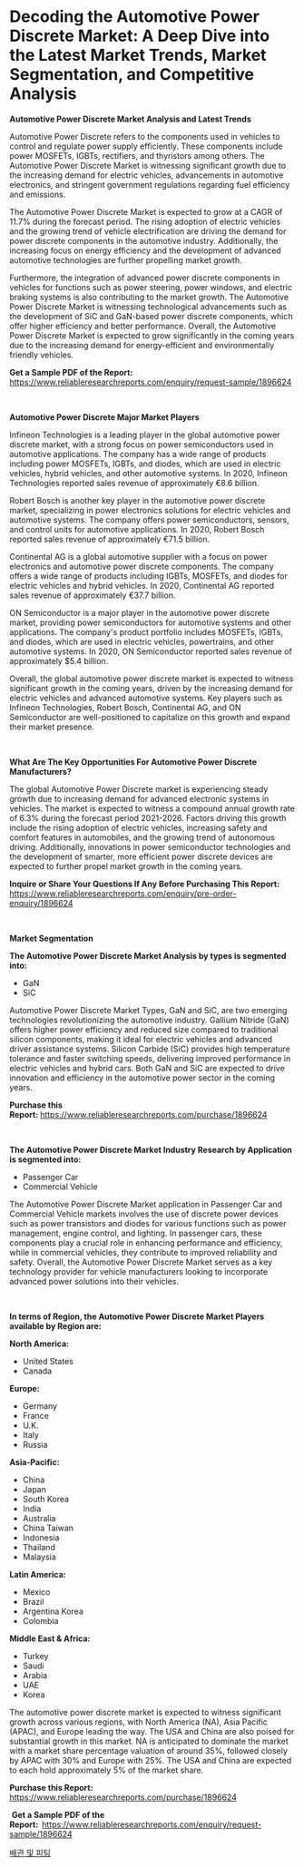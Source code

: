 <p><h1>Decoding the Automotive Power Discrete Market: A Deep Dive into the Latest Market Trends, Market Segmentation, and Competitive Analysis</h1></p><p><strong>Automotive Power Discrete Market Analysis and Latest Trends</strong></p>
<p><p>Automotive Power Discrete refers to the components used in vehicles to control and regulate power supply efficiently. These components include power MOSFETs, IGBTs, rectifiers, and thyristors among others. The Automotive Power Discrete Market is witnessing significant growth due to the increasing demand for electric vehicles, advancements in automotive electronics, and stringent government regulations regarding fuel efficiency and emissions.</p><p>The Automotive Power Discrete Market is expected to grow at a CAGR of 11.7% during the forecast period. The rising adoption of electric vehicles and the growing trend of vehicle electrification are driving the demand for power discrete components in the automotive industry. Additionally, the increasing focus on energy efficiency and the development of advanced automotive technologies are further propelling market growth.</p><p>Furthermore, the integration of advanced power discrete components in vehicles for functions such as power steering, power windows, and electric braking systems is also contributing to the market growth. The Automotive Power Discrete Market is witnessing technological advancements such as the development of SiC and GaN-based power discrete components, which offer higher efficiency and better performance. Overall, the Automotive Power Discrete Market is expected to grow significantly in the coming years due to the increasing demand for energy-efficient and environmentally friendly vehicles.</p></p>
<p><strong>Get a Sample PDF of the Report:&nbsp;</strong> <a href="https://www.reliableresearchreports.com/enquiry/request-sample/1896624">https://www.reliableresearchreports.com/enquiry/request-sample/1896624</a></p>
<p>&nbsp;</p>
<p><strong>Automotive Power Discrete Major Market Players</strong></p>
<p><p>Infineon Technologies is a leading player in the global automotive power discrete market, with a strong focus on power semiconductors used in automotive applications. The company has a wide range of products including power MOSFETs, IGBTs, and diodes, which are used in electric vehicles, hybrid vehicles, and other automotive systems. In 2020, Infineon Technologies reported sales revenue of approximately €8.6 billion.</p><p>Robert Bosch is another key player in the automotive power discrete market, specializing in power electronics solutions for electric vehicles and automotive systems. The company offers power semiconductors, sensors, and control units for automotive applications. In 2020, Robert Bosch reported sales revenue of approximately €71.5 billion.</p><p>Continental AG is a global automotive supplier with a focus on power electronics and automotive power discrete components. The company offers a wide range of products including IGBTs, MOSFETs, and diodes for electric vehicles and hybrid vehicles. In 2020, Continental AG reported sales revenue of approximately €37.7 billion.</p><p>ON Semiconductor is a major player in the automotive power discrete market, providing power semiconductors for automotive systems and other applications. The company's product portfolio includes MOSFETs, IGBTs, and diodes, which are used in electric vehicles, powertrains, and other automotive systems. In 2020, ON Semiconductor reported sales revenue of approximately $5.4 billion.</p><p>Overall, the global automotive power discrete market is expected to witness significant growth in the coming years, driven by the increasing demand for electric vehicles and advanced automotive systems. Key players such as Infineon Technologies, Robert Bosch, Continental AG, and ON Semiconductor are well-positioned to capitalize on this growth and expand their market presence.</p></p>
<p>&nbsp;</p>
<p><strong>What Are The Key Opportunities For Automotive Power Discrete Manufacturers?</strong></p>
<p><p>The global Automotive Power Discrete market is experiencing steady growth due to increasing demand for advanced electronic systems in vehicles. The market is expected to witness a compound annual growth rate of 6.3% during the forecast period 2021-2026. Factors driving this growth include the rising adoption of electric vehicles, increasing safety and comfort features in automobiles, and the growing trend of autonomous driving. Additionally, innovations in power semiconductor technologies and the development of smarter, more efficient power discrete devices are expected to further propel market growth in the coming years.</p></p>
<p><strong>Inquire or Share Your Questions If Any Before Purchasing This Report:</strong> <a href="https://www.reliableresearchreports.com/enquiry/pre-order-enquiry/1896624">https://www.reliableresearchreports.com/enquiry/pre-order-enquiry/1896624</a></p>
<p>&nbsp;</p>
<p><strong>Market Segmentation</strong></p>
<p><strong>The Automotive Power Discrete Market Analysis by types is segmented into:</strong></p>
<p><ul><li>GaN</li><li>SiC</li></ul></p>
<p><p>Automotive Power Discrete Market Types, GaN and SiC, are two emerging technologies revolutionizing the automotive industry. Gallium Nitride (GaN) offers higher power efficiency and reduced size compared to traditional silicon components, making it ideal for electric vehicles and advanced driver assistance systems. Silicon Carbide (SiC) provides high temperature tolerance and faster switching speeds, delivering improved performance in electric vehicles and hybrid cars. Both GaN and SiC are expected to drive innovation and efficiency in the automotive power sector in the coming years.</p></p>
<p><strong>Purchase this Report:&nbsp;</strong><a href="https://www.reliableresearchreports.com/purchase/1896624">https://www.reliableresearchreports.com/purchase/1896624</a></p>
<p>&nbsp;</p>
<p><strong>The Automotive Power Discrete Market Industry Research by Application is segmented into:</strong></p>
<p><ul><li>Passenger Car</li><li>Commercial Vehicle</li></ul></p>
<p><p>The Automotive Power Discrete Market application in Passenger Car and Commercial Vehicle markets involves the use of discrete power devices such as power transistors and diodes for various functions such as power management, engine control, and lighting. In passenger cars, these components play a crucial role in enhancing performance and efficiency, while in commercial vehicles, they contribute to improved reliability and safety. Overall, the Automotive Power Discrete Market serves as a key technology provider for vehicle manufacturers looking to incorporate advanced power solutions into their vehicles.</p></p>
<p>&nbsp;</p>
<p><strong>In terms of Region, the Automotive Power Discrete Market Players available by Region are:</strong></p>
<p>
    <p> <strong> North America: </strong>
        <ul>
            <li>United States</li>
            <li>Canada</li>
        </ul>
        </p> 
    <p> <strong> Europe: </strong>
        <ul>
            <li>Germany</li>
            <li>France</li>
            <li>U.K.</li>
            <li>Italy</li>
            <li>Russia</li>
        </ul>
        </p> 
    <p> <strong> Asia-Pacific: </strong>
        <ul>
            <li>China</li>
            <li>Japan</li>
            <li>South Korea</li>
            <li>India</li>
            <li>Australia</li>
            <li>China Taiwan</li>
            <li>Indonesia</li>
            <li>Thailand</li>
            <li>Malaysia</li>
        </ul>
        </p> 
    <p> <strong> Latin America: </strong>
        <ul>
            <li>Mexico</li>
            <li>Brazil</li>
            <li>Argentina Korea</li>
            <li>Colombia</li>
        </ul>
        </p> 
    <p> <strong> Middle East & Africa: </strong>
        <ul>
            <li>Turkey</li>
            <li>Saudi</li>
            <li>Arabia</li>
            <li>UAE</li>
            <li>Korea</li>
        </ul>
    </p>
    </p>
<p><p>The automotive power discrete market is expected to witness significant growth across various regions, with North America (NA), Asia Pacific (APAC), and Europe leading the way. The USA and China are also poised for substantial growth in this market. NA is anticipated to dominate the market with a market share percentage valuation of around 35%, followed closely by APAC with 30% and Europe with 25%. The USA and China are expected to each hold approximately 5% of the market share.</p></p>
<p><strong>Purchase this Report: </strong><a href="https://www.reliableresearchreports.com/purchase/1896624">https://www.reliableresearchreports.com/purchase/1896624</a></p>
<p>&nbsp;<strong>Get a Sample PDF of the Report:&nbsp;&nbsp;</strong><a href="https://www.reliableresearchreports.com/enquiry/request-sample/1896624">https://www.reliableresearchreports.com/enquiry/request-sample/1896624</a></p>
<p><strong></strong></p>
<p><p><a href="https://github.com/oajzkywllm460/Market-Research-Report-List-1/blob/main/829279112979.md">배관 및 피팅</a></p></p>